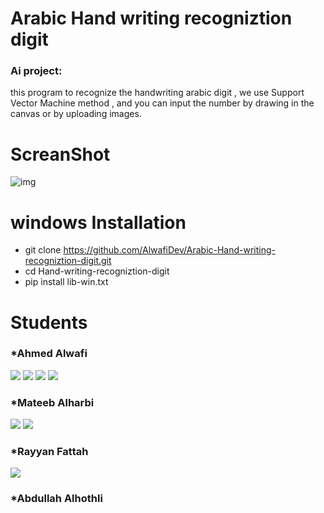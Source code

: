 # Arabic Hand writing recogniztion digit

### Ai project:
this program to recognize the handwriting arabic digit , we use Support Vector Machine method , and you can input the number by drawing in the canvas or by uploading images.

# ScreanShot
![img](https://user-images.githubusercontent.com/87250282/151166750-038970ca-d5c0-417c-a47c-412ecbf95063.png)

# windows Installation
* git clone https://github.com/AlwafiDev/Arabic-Hand-writing-recogniztion-digit.git
* cd Hand-writing-recogniztion-digit
* pip install lib-win.txt

# Students
### *Ahmed Alwafi
<a href = "https://github.com/AlwafiDev"><img src="https://img.icons8.com/ios-glyphs/48/000000/github.png"/></a>
<a href = "https://www.linkedin.com/in/subham-raoniar/"><img src="https://img.icons8.com/fluent/48/000000/linkedin.png"/></a>
<a href = "https://www.youtube.com/channel/UC0HLD3KQJVtrWZrNTdWu3ew"><img src="https://img.icons8.com/color/48/000000/youtube-play.png"/></a>
<a href = "https://twitter.com/alwafi_nr"><img src="https://img.icons8.com/fluent/48/000000/twitter.png"/></a>

### *Mateeb Alharbi
<a href = "https://github.com/Mateeb11"><img src="https://img.icons8.com/ios-glyphs/48/000000/github.png"/></a>
<a href = "https://www.linkedin.com/in/mateeb-alharbi-5a55b21a5/"><img src="https://img.icons8.com/fluent/48/000000/linkedin.png"/></a>

### *Rayyan Fattah
<a href = "https://www.linkedin.com/in/subham-raoniar/"><img src="https://www.linkedin.com/in/rayan-fatta-979430168/"/></a>

### *Abdullah Alhothli
